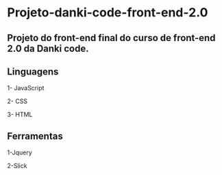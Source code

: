 # Projeto-danki-code-front-end-2.0
<h2>Projeto do front-end final do curso de front-end 2.0  da Danki code.</h2>

<h2>Linguagens</h2>
<p>1- JavaScript</p>
<p>2- CSS</p>
<p>3- HTML</p>

<h2>Ferramentas</h2>
<p>1-Jquery</p>
<p>2-Slick</p>
